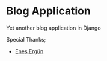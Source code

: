 # Blog Application

Yet another blog application in Django

Special Thanks; 

- [Enes Ergün](https://github.com/ka1nsha)